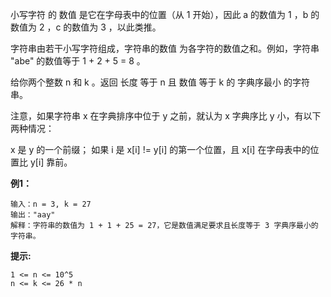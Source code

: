 小写字符 的 数值 是它在字母表中的位置（从 1 开始），因此 a 的数值为 1 ，b 的数值为 2 ，c 的数值为 3 ，以此类推。

字符串由若干小写字符组成，字符串的数值 为各字符的数值之和。例如，字符串 "abe" 的数值等于 1 + 2 + 5 = 8 。

给你两个整数 n 和 k 。返回 长度 等于 n 且 数值 等于 k 的 字典序最小 的字符串。

注意，如果字符串 x 在字典排序中位于 y 之前，就认为 x 字典序比 y 小，有以下两种情况：

x 是 y 的一个前缀；
如果 i 是 x[i] != y[i] 的第一个位置，且 x[i] 在字母表中的位置比 y[i] 靠前。

**例1：**
```
输入：n = 3, k = 27
输出："aay"
解释：字符串的数值为 1 + 1 + 25 = 27，它是数值满足要求且长度等于 3 字典序最小的字符串。   
```


**提示:**
```
1 <= n <= 10^5
n <= k <= 26 * n
```

